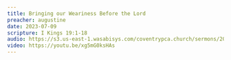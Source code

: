 ```yaml
---
title: Bringing our Weariness Before the Lord
preacher: augustine
date: 2023-07-09
scripture: I Kings 19:1-18
audio: https://s3.us-east-1.wasabisys.com/coventrypca.church/sermons/2023.07.09A%20Bringing%20our%20Weariness%20Before%20the%20Lord%20-%20David%20Augustine.mp3
video: https://youtu.be/xg5mG0ksHAs
---
```

